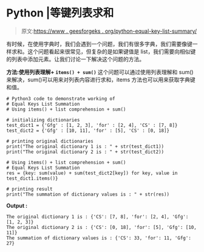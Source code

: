 # Python |等键列表求和

> 原文:[https://www . geesforgeks . org/python-equal-key-list-summary/](https://www.geeksforgeeks.org/python-equal-keys-list-summation/)

有时候，在使用字典时，我们会遇到一个问题，我们有很多字典，我们需要像键一样求和。这个问题看起来很常见，但复杂的是如果键值是 list，我们需要向相似键的列表中添加元素。让我们讨论一下解决这个问题的方法。

**方法:使用列表理解+ `items() + sum()`**
这个问题可以通过使用列表理解和 sum()来解决，sum()可以用来对列表内容进行求和，items 方法也可以用来获取字典键和值。

```
# Python3 code to demonstrate working of
# Equal Keys List Summation
# Using items() + list comprehension + sum()

# initializing dictionaries
test_dict1 = {'Gfg' : [1, 2, 3], 'for' : [2, 4], 'CS' : [7, 8]}
test_dict2 = {'Gfg' : [10, 11], 'for' : [5], 'CS' : [0, 18]}

# printing original dictionaries
print("The original dictionary 1 is : " + str(test_dict1))
print("The original dictionary 2 is : " + str(test_dict2))

# Using items() + list comprehension + sum()
# Equal Keys List Summation
res = {key: sum(value) + sum(test_dict2[key]) for key, value in test_dict1.items()}

# printing result 
print("The summation of dictionary values is : " + str(res))
```

**Output :**

```
The original dictionary 1 is : {'CS': [7, 8], 'for': [2, 4], 'Gfg': [1, 2, 3]}
The original dictionary 2 is : {'CS': [0, 18], 'for': [5], 'Gfg': [10, 11]}
The summation of dictionary values is : {'CS': 33, 'for': 11, 'Gfg': 27}

```